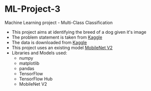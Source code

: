 # ML-Project-3
Machine Learning project - Multi-Class Classification
* This project aims at identifying the breed of a dog given it's image
* The problem statement is taken from [Kaggle](https://www.kaggle.com/c/dog-breed-identification/overview)
* The data is downloaded from [Kaggle](https://www.kaggle.com/competitions/dog-breed-identification/data)
* This project uses an existing model [MobileNet V2](https://tfhub.dev/google/imagenet/mobilenet_v2_130_224/classification/5)
* Libraries and Models used:
  * numpy
  * matplotlib
  * pandas
  * TensorFlow
  * TensorFlow Hub
  * MobileNet V2
